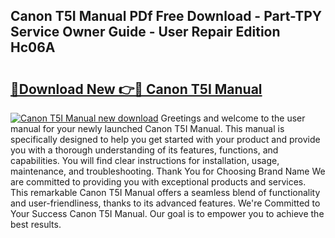 ## Canon T5I Manual PDf Free Download - Part-TPY Service Owner Guide - User Repair Edition Hc06A

# <h2><a href="http://bc13356.oget.top/?id=Canon+T5I+Manual">🔗Download New 👉🔴 Canon T5I Manual</a></h2>

[![Canon T5I Manual new download](https://i.imgur.com/5g1atiW.png)](http://bc13356.oget.top/?id=Canon+T5I+Manual)
Greetings and welcome to the user manual for your newly launched Canon T5I Manual. This manual is specifically designed to help you get started with your product and provide you with a thorough understanding of its features, functions, and capabilities. You will find clear instructions for installation, usage, maintenance, and troubleshooting. Thank You for Choosing Brand Name We are committed to providing you with exceptional products and services. This remarkable Canon T5I Manual offers a seamless blend of functionality and user-friendliness, thanks to its advanced features. We're Committed to Your Success Canon T5I Manual. Our goal is to empower you to achieve the best results.
